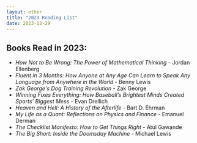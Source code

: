 ```yaml
---
layout: other
title: "2023 Reading List"
date: 2023-12-29
---
```


## Books Read in 2023:

- _How Not to Be Wrong: The Power of Mathematical Thinking_ - Jordan Ellenberg
- _Fluent in 3 Months: How Anyone at Any Age Can Learn to Speak Any Language from Anywhere in the World_ - Benny Lewis
- _Zak George's Dog Training Revolution_ - Zak George
- _Winning Fixes Everything: How Baseball’s Brightest Minds Created Sports’ Biggest Mess_ - Evan Drellich
- _Heaven and Hell: A History of the Afterlife_ - Bart D. Ehrman
- _My Life as a Quant: Reflections on Physics and Finance_ - Emanuel Derman
- _The Checklist Manifesto: How to Get Things Right_ - Atul Gawande
- _The Big Short: Inside the Doomsday Machine_ - Michael Lewis

